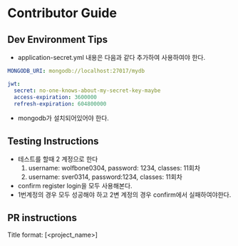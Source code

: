 # Contributor Guide

## Dev Environment Tips
- application-secret.yml 내용은 다음과 같다 추가하여 사용하여야 한다.
```yaml
MONGODB_URI: mongodb://localhost:27017/mydb

jwt:
  secret: no-one-knows-about-my-secret-key-maybe
  access-expiration: 3600000
  refresh-expiration: 604800000
```
- mongodb가 설치되어있어야 한다.

## Testing Instructions
- 테스트를 할때 2 계정으로 한다
  1. username: wolfbone0304, password: 1234, classes: 11회차
  2. username: sver0314, password:1234, classes: 11회차
- confirm register login을 모두 사용해본다.
- 1번계정의 경우 모두 성공해야 하고 2변 계정의 경우 confirm에서 실패하여야한다.
## PR instructions
Title format: [<project_name>] <Title>